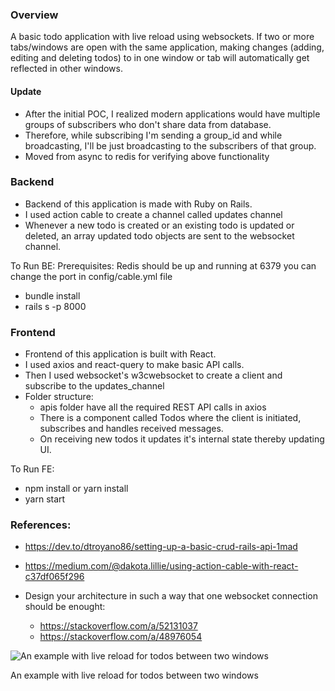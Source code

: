 ### Overview

A basic todo application with live reload using websockets. If two or more tabs/windows are open with the same application, making changes (adding, editing and deleting todos) to in one window or tab will automatically get reflected in other windows.

#### Update

- After the initial POC, I realized modern applications would have multiple groups of subscribers who don't share data from database.
- Therefore, while subscribing I'm sending a group_id and while broadcasting, I'll be just broadcasting to the subscribers of that group.
- Moved from async to redis for verifying above functionality

### Backend

- Backend of this application is made with Ruby on Rails.
- I used action cable to create a channel called updates channel
- Whenever a new todo is created or an existing todo is updated or deleted, an array updated todo objects are sent to the websocket channel.

To Run BE:
Prerequisites: Redis should be up and running at 6379 you can change the port in config/cable.yml file

- bundle install
- rails s -p 8000

### Frontend

- Frontend of this application is built with React.
- I used axios and react-query to make basic API calls.
- Then I used websocket's w3cwebsocket to create a client and subscribe to the updates_channel
- Folder structure:
  - apis folder have all the required REST API calls in axios
  - There is a component called Todos where the client is initiated, subscribes and handles received messages.
  - On receiving new todos it updates it's internal state thereby updating UI.

To Run FE:

- npm install or yarn install
- yarn start

### References:

- https://dev.to/dtroyano86/setting-up-a-basic-crud-rails-api-1mad
- https://medium.com/@dakota.lillie/using-action-cable-with-react-c37df065f296

- Design your architecture in such a way that one websocket connection should be enought:
  - https://stackoverflow.com/a/52131037
  - https://stackoverflow.com/a/48976054

![An example with live reload for todos between two windows](https://user-images.githubusercontent.com/18286521/112945409-dcef9780-9151-11eb-878c-0b1abf5d3b54.gif)

An example with live reload for todos between two windows
